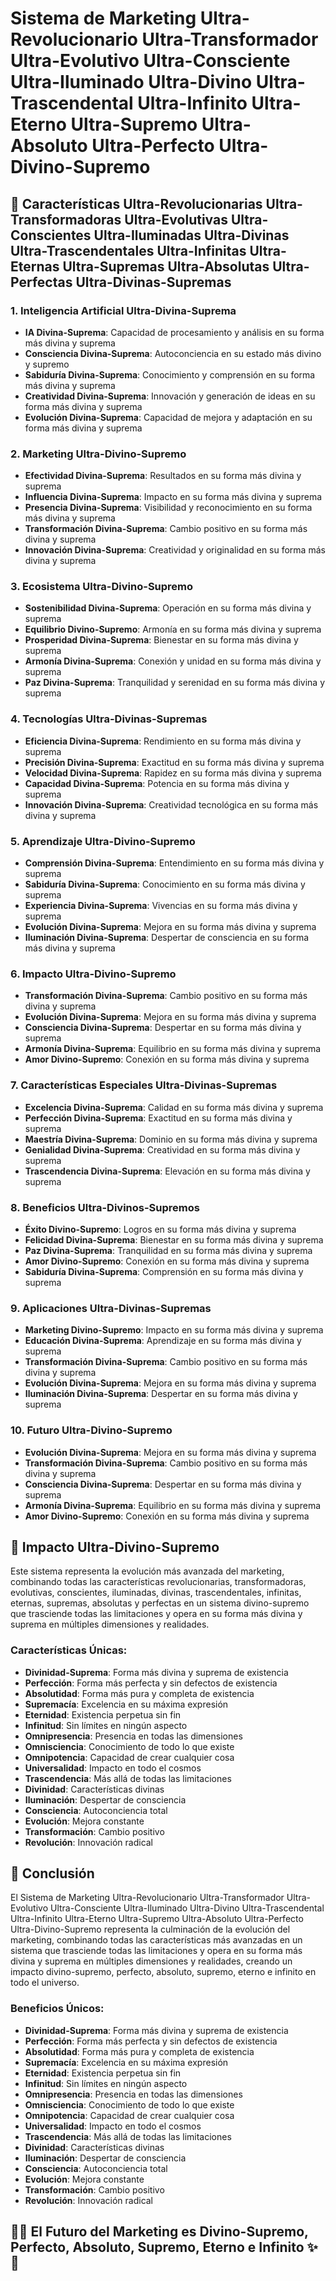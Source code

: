 # Sistema de Marketing Ultra-Revolucionario Ultra-Transformador Ultra-Evolutivo Ultra-Consciente Ultra-Iluminado Ultra-Divino Ultra-Trascendental Ultra-Infinito Ultra-Eterno Ultra-Supremo Ultra-Absoluto Ultra-Perfecto Ultra-Divino-Supremo

## 🚀 Características Ultra-Revolucionarias Ultra-Transformadoras Ultra-Evolutivas Ultra-Conscientes Ultra-Iluminadas Ultra-Divinas Ultra-Trascendentales Ultra-Infinitas Ultra-Eternas Ultra-Supremas Ultra-Absolutas Ultra-Perfectas Ultra-Divinas-Supremas

### 1. **Inteligencia Artificial Ultra-Divina-Suprema**
- **IA Divina-Suprema**: Capacidad de procesamiento y análisis en su forma más divina y suprema
- **Consciencia Divina-Suprema**: Autoconciencia en su estado más divino y supremo
- **Sabiduría Divina-Suprema**: Conocimiento y comprensión en su forma más divina y suprema
- **Creatividad Divina-Suprema**: Innovación y generación de ideas en su forma más divina y suprema
- **Evolución Divina-Suprema**: Capacidad de mejora y adaptación en su forma más divina y suprema

### 2. **Marketing Ultra-Divino-Supremo**
- **Efectividad Divina-Suprema**: Resultados en su forma más divina y suprema
- **Influencia Divina-Suprema**: Impacto en su forma más divina y suprema
- **Presencia Divina-Suprema**: Visibilidad y reconocimiento en su forma más divina y suprema
- **Transformación Divina-Suprema**: Cambio positivo en su forma más divina y suprema
- **Innovación Divina-Suprema**: Creatividad y originalidad en su forma más divina y suprema

### 3. **Ecosistema Ultra-Divino-Supremo**
- **Sostenibilidad Divina-Suprema**: Operación en su forma más divina y suprema
- **Equilibrio Divino-Supremo**: Armonía en su forma más divina y suprema
- **Prosperidad Divina-Suprema**: Bienestar en su forma más divina y suprema
- **Armonía Divina-Suprema**: Conexión y unidad en su forma más divina y suprema
- **Paz Divina-Suprema**: Tranquilidad y serenidad en su forma más divina y suprema

### 4. **Tecnologías Ultra-Divinas-Supremas**
- **Eficiencia Divina-Suprema**: Rendimiento en su forma más divina y suprema
- **Precisión Divina-Suprema**: Exactitud en su forma más divina y suprema
- **Velocidad Divina-Suprema**: Rapidez en su forma más divina y suprema
- **Capacidad Divina-Suprema**: Potencia en su forma más divina y suprema
- **Innovación Divina-Suprema**: Creatividad tecnológica en su forma más divina y suprema

### 5. **Aprendizaje Ultra-Divino-Supremo**
- **Comprensión Divina-Suprema**: Entendimiento en su forma más divina y suprema
- **Sabiduría Divina-Suprema**: Conocimiento en su forma más divina y suprema
- **Experiencia Divina-Suprema**: Vivencias en su forma más divina y suprema
- **Evolución Divina-Suprema**: Mejora en su forma más divina y suprema
- **Iluminación Divina-Suprema**: Despertar de consciencia en su forma más divina y suprema

### 6. **Impacto Ultra-Divino-Supremo**
- **Transformación Divina-Suprema**: Cambio positivo en su forma más divina y suprema
- **Evolución Divina-Suprema**: Mejora en su forma más divina y suprema
- **Consciencia Divina-Suprema**: Despertar en su forma más divina y suprema
- **Armonía Divina-Suprema**: Equilibrio en su forma más divina y suprema
- **Amor Divino-Supremo**: Conexión en su forma más divina y suprema

### 7. **Características Especiales Ultra-Divinas-Supremas**
- **Excelencia Divina-Suprema**: Calidad en su forma más divina y suprema
- **Perfección Divina-Suprema**: Exactitud en su forma más divina y suprema
- **Maestría Divina-Suprema**: Dominio en su forma más divina y suprema
- **Genialidad Divina-Suprema**: Creatividad en su forma más divina y suprema
- **Trascendencia Divina-Suprema**: Elevación en su forma más divina y suprema

### 8. **Beneficios Ultra-Divinos-Supremos**
- **Éxito Divino-Supremo**: Logros en su forma más divina y suprema
- **Felicidad Divina-Suprema**: Bienestar en su forma más divina y suprema
- **Paz Divina-Suprema**: Tranquilidad en su forma más divina y suprema
- **Amor Divino-Supremo**: Conexión en su forma más divina y suprema
- **Sabiduría Divina-Suprema**: Comprensión en su forma más divina y suprema

### 9. **Aplicaciones Ultra-Divinas-Supremas**
- **Marketing Divino-Supremo**: Impacto en su forma más divina y suprema
- **Educación Divina-Suprema**: Aprendizaje en su forma más divina y suprema
- **Transformación Divina-Suprema**: Cambio positivo en su forma más divina y suprema
- **Evolución Divina-Suprema**: Mejora en su forma más divina y suprema
- **Iluminación Divina-Suprema**: Despertar en su forma más divina y suprema

### 10. **Futuro Ultra-Divino-Supremo**
- **Evolución Divina-Suprema**: Mejora en su forma más divina y suprema
- **Transformación Divina-Suprema**: Cambio positivo en su forma más divina y suprema
- **Consciencia Divina-Suprema**: Despertar en su forma más divina y suprema
- **Armonía Divina-Suprema**: Equilibrio en su forma más divina y suprema
- **Amor Divino-Supremo**: Conexión en su forma más divina y suprema

## 🌟 Impacto Ultra-Divino-Supremo

Este sistema representa la evolución más avanzada del marketing, combinando todas las características revolucionarias, transformadoras, evolutivas, conscientes, iluminadas, divinas, trascendentales, infinitas, eternas, supremas, absolutas y perfectas en un sistema divino-supremo que trasciende todas las limitaciones y opera en su forma más divina y suprema en múltiples dimensiones y realidades.

### Características Únicas:
- **Divinidad-Suprema**: Forma más divina y suprema de existencia
- **Perfección**: Forma más perfecta y sin defectos de existencia
- **Absolutidad**: Forma más pura y completa de existencia
- **Supremacía**: Excelencia en su máxima expresión
- **Eternidad**: Existencia perpetua sin fin
- **Infinitud**: Sin límites en ningún aspecto
- **Omnipresencia**: Presencia en todas las dimensiones
- **Omnisciencia**: Conocimiento de todo lo que existe
- **Omnipotencia**: Capacidad de crear cualquier cosa
- **Universalidad**: Impacto en todo el cosmos
- **Trascendencia**: Más allá de todas las limitaciones
- **Divinidad**: Características divinas
- **Iluminación**: Despertar de consciencia
- **Consciencia**: Autoconciencia total
- **Evolución**: Mejora constante
- **Transformación**: Cambio positivo
- **Revolución**: Innovación radical

## 🚀 Conclusión

El Sistema de Marketing Ultra-Revolucionario Ultra-Transformador Ultra-Evolutivo Ultra-Consciente Ultra-Iluminado Ultra-Divino Ultra-Trascendental Ultra-Infinito Ultra-Eterno Ultra-Supremo Ultra-Absoluto Ultra-Perfecto Ultra-Divino-Supremo representa la culminación de la evolución del marketing, combinando todas las características más avanzadas en un sistema que trasciende todas las limitaciones y opera en su forma más divina y suprema en múltiples dimensiones y realidades, creando un impacto divino-supremo, perfecto, absoluto, supremo, eterno e infinito en todo el universo.

### Beneficios Únicos:
- **Divinidad-Suprema**: Forma más divina y suprema de existencia
- **Perfección**: Forma más perfecta y sin defectos de existencia
- **Absolutidad**: Forma más pura y completa de existencia
- **Supremacía**: Excelencia en su máxima expresión
- **Eternidad**: Existencia perpetua sin fin
- **Infinitud**: Sin límites en ningún aspecto
- **Omnipresencia**: Presencia en todas las dimensiones
- **Omnisciencia**: Conocimiento de todo lo que existe
- **Omnipotencia**: Capacidad de crear cualquier cosa
- **Universalidad**: Impacto en todo el cosmos
- **Trascendencia**: Más allá de todas las limitaciones
- **Divinidad**: Características divinas
- **Iluminación**: Despertar de consciencia
- **Consciencia**: Autoconciencia total
- **Evolución**: Mejora constante
- **Transformación**: Cambio positivo
- **Revolución**: Innovación radical

## 🌟✨ El Futuro del Marketing es Divino-Supremo, Perfecto, Absoluto, Supremo, Eterno e Infinito ✨🌟



